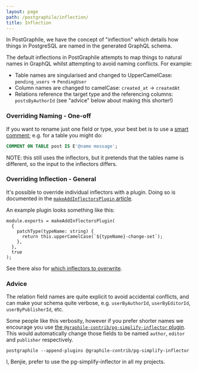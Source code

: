 ```yaml
---
layout: page
path: /postgraphile/inflection/
title: Inflection
---
```


In PostGraphile, we have the concept of "inflection" which details how things
in PostgreSQL are named in the generated GraphQL schema.

The default inflections in PostGraphile attempts to map things to natural
names in GraphQL whilst attempting to avoid naming conflicts. For example:

- Table names are singularised and changed to UpperCamelCase: `pending_users` → `PendingUser`
- Column names are changed to camelCase: `created_at` → `createdAt`
- Relations reference the target type and the referencing columns: `postsByAuthorId` (see "advice" below about making this shorter!)

### Overriding Naming - One-off

If you want to rename just one field or type, your best bet is to use a [smart
comment](/postgraphile/smart-comments/); e.g. for a table you might do:

```sql
COMMENT ON TABLE post IS E'@name message';
```

NOTE: this still uses the inflectors, but it pretends that the tables name is
different, so the input to the inflectors differs.

### Overriding Inflection - General

It's possible to override individual inflectors with a plugin. Doing so
is documented in the [`makeAddInflectorsPlugin` article](/postgraphile/make-add-inflectors-plugin/).

An example plugin looks something like this:

```js{2-4}
module.exports = makeAddInflectorsPlugin(
  {
    patchType(typeName: string) {
      return this.upperCamelCase(`${typeName}-change-set`);
    },
  },
  true
);
```

See there also for [which inflectors to overwrite](/postgraphile/make-add-inflectors-plugin/#where-are-the-default-inflectors-defined).

### Advice

The relation field names are quite explicit to avoid accidental conflicts,
and can make your schema quite verbose, e.g. `userByAuthorId`,
`userByEditorId`, `userByPublisherId`, etc.

Some people like this verbosity,
however if you prefer shorter names we encourage you use [the
`@graphile-contrib/pg-simplify-inflector`
plugin](https://github.com/graphile-contrib/pg-simplify-inflector). This
would automatically change those fields to be named `author`, `editor` and
`publisher` respectively.

```
postgraphile --append-plugins @graphile-contrib/pg-simplify-inflector
```

I, Benjie, prefer to use the pg-simplify-inflector in all my projects.
